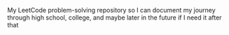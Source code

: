 My LeetCode problem-solving repository so I can document my journey through high school, college, and maybe later in the future if I need it after that
